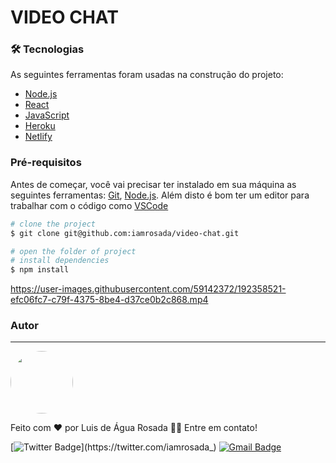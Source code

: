 # VIDEO CHAT

### 🛠 Tecnologias

As seguintes ferramentas foram usadas na construção do projeto:

- [Node.js](https://nodejs.org/en/)
- [React](https://pt-br.reactjs.org/)
- [JavaScript](https://developer.mozilla.org/pt-BR/docs/Web/JavaScript)
- [Heroku](https://www.heroku.com/)
- [Netlify](https://app.netlify.com/)

### Pré-requisitos

Antes de começar, você vai precisar ter instalado em sua máquina as seguintes ferramentas:
[Git](https://git-scm.com), [Node.js](https://nodejs.org/en/).
Além disto é bom ter um editor para trabalhar com o código como [VSCode](https://code.visualstudio.com/)

```bash
# clone the project
$ git clone git@github.com:iamrosada/video-chat.git

# open the folder of project
# install dependencies
$ npm install
```



https://user-images.githubusercontent.com/59142372/192358521-efc06fc7-c79f-4375-8be4-d37ce0b2c868.mp4


### Autor

---

 <img style="border-radius: 50%;" src="https://avatars.githubusercontent.com/u/59142372?v=4" width="100px;" alt=""/>
 <br />

Feito com ❤️ por Luis de Água Rosada 👋🏽 Entre em contato!

[![Twitter Badge](https://img.shields.io/badge/-@iamrosada_-1ca0f1?style=flat-square&labelColor=1ca0f1&logo=twitter&logoColor=white&link=https://twitter.com/iamrosada_)](https://twitter.com/iamrosada_)
[![Gmail Badge](https://img.shields.io/badge/-luisrosada@mail.ru-c14438?style=flat-square&logo=Gmail&logoColor=white&link=mailto:luisrosada@mail.ru)](mailto:luisrosada@mail.ru)
